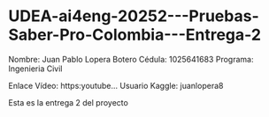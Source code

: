 # UDEA-ai4eng-20252---Pruebas-Saber-Pro-Colombia---Entrega-2

Nombre: Juan Pablo Lopera Botero
Cédula: 1025641683
Programa: Ingenieria Civil

Enlace Vídeo: https:youtube...
Usuario Kaggle: juanlopera8

Esta es la entrega 2 del proyecto 
